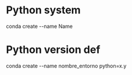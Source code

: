 # Python system
conda create --name Name
# Python version def
conda create --name nombre_entorno python=x.y
